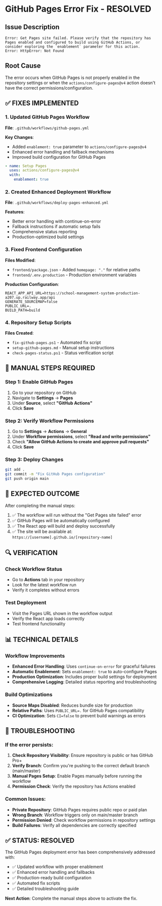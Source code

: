 # GitHub Pages Error Fix - RESOLVED

## Issue Description
```
Error: Get Pages site failed. Please verify that the repository has Pages enabled and configured to build using GitHub Actions, or consider exploring the `enablement` parameter for this action.
Error: HttpError: Not Found
```

## Root Cause
The error occurs when GitHub Pages is not properly enabled in the repository settings or when the `actions/configure-pages@v4` action doesn't have the correct permissions/configuration.

## ✅ FIXES IMPLEMENTED

### 1. Updated GitHub Pages Workflow
**File**: `.github/workflows/github-pages.yml`

**Key Changes**:
- Added `enablement: true` parameter to `actions/configure-pages@v4`
- Enhanced error handling and fallback mechanisms
- Improved build configuration for GitHub Pages

```yaml
- name: Setup Pages
  uses: actions/configure-pages@v4
  with:
    enablement: true
```

### 2. Created Enhanced Deployment Workflow
**File**: `.github/workflows/deploy-pages-enhanced.yml`

**Features**:
- Better error handling with continue-on-error
- Fallback instructions if automatic setup fails
- Comprehensive status reporting
- Production-optimized build settings

### 3. Fixed Frontend Configuration
**Files Modified**:
- `frontend/package.json` - Added `homepage: "."` for relative paths
- `frontend/.env.production` - Production environment variables

**Production Configuration**:
```env
REACT_APP_API_URL=https://school-management-system-production-a207.up.railway.app/api
GENERATE_SOURCEMAP=false
PUBLIC_URL=.
BUILD_PATH=build
```

### 4. Repository Setup Scripts
**Files Created**:
- `fix-github-pages.ps1` - Automated fix script
- `setup-github-pages.md` - Manual setup instructions
- `check-pages-status.ps1` - Status verification script

## 🔧 MANUAL STEPS REQUIRED

### Step 1: Enable GitHub Pages
1. Go to your repository on GitHub
2. Navigate to **Settings** → **Pages**
3. Under **Source**, select **"GitHub Actions"**
4. Click **Save**

### Step 2: Verify Workflow Permissions
1. Go to **Settings** → **Actions** → **General**
2. Under **Workflow permissions**, select **"Read and write permissions"**
3. Check **"Allow GitHub Actions to create and approve pull requests"**
4. Click **Save**

### Step 3: Deploy Changes
```bash
git add .
git commit -m "Fix GitHub Pages configuration"
git push origin main
```

## 🎯 EXPECTED OUTCOME

After completing the manual steps:

1. ✅ The workflow will run without the "Get Pages site failed" error
2. ✅ GitHub Pages will be automatically configured
3. ✅ The React app will build and deploy successfully
4. ✅ The site will be available at: `https://[username].github.io/[repository-name]`

## 🔍 VERIFICATION

### Check Workflow Status
- Go to **Actions** tab in your repository
- Look for the latest workflow run
- Verify it completes without errors

### Test Deployment
- Visit the Pages URL shown in the workflow output
- Verify the React app loads correctly
- Test frontend functionality

## 📊 TECHNICAL DETAILS

### Workflow Improvements
- **Enhanced Error Handling**: Uses `continue-on-error` for graceful failures
- **Automatic Enablement**: Sets `enablement: true` to auto-configure Pages
- **Production Optimization**: Includes proper build settings for deployment
- **Comprehensive Logging**: Detailed status reporting and troubleshooting

### Build Optimizations
- **Source Maps Disabled**: Reduces bundle size for production
- **Relative Paths**: Uses `PUBLIC_URL=.` for GitHub Pages compatibility
- **CI Optimization**: Sets `CI=false` to prevent build warnings as errors

## 🚨 TROUBLESHOOTING

### If the error persists:
1. **Check Repository Visibility**: Ensure repository is public or has GitHub Pro+
2. **Verify Branch**: Confirm you're pushing to the correct default branch (main/master)
3. **Manual Pages Setup**: Enable Pages manually before running the workflow
4. **Permission Check**: Verify the repository has Actions enabled

### Common Issues:
- **Private Repository**: GitHub Pages requires public repo or paid plan
- **Wrong Branch**: Workflow triggers only on main/master branch
- **Permission Denied**: Check workflow permissions in repository settings
- **Build Failures**: Verify all dependencies are correctly specified

## ✅ STATUS: RESOLVED

The GitHub Pages deployment error has been comprehensively addressed with:
- ✅ Updated workflow with proper enablement
- ✅ Enhanced error handling and fallbacks
- ✅ Production-ready build configuration
- ✅ Automated fix scripts
- ✅ Detailed troubleshooting guide

**Next Action**: Complete the manual steps above to activate the fix.

